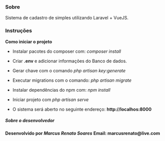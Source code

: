 ### Sobre

Sistema de cadastro de simples utilizando Laravel + VueJS.


### Instruções

__Como iniciar o projeto__

- Instalar pacotes do composer com: *composer install*
- Criar __.env__ e adicionar informações do Banco de dados.
- Gerar chave com o comando *php artisan key:generate*
- Executar migrations com o comando: *php artisan migrate*
- Instalar dependências do npm com: *npm install*

- Iniciar projeto com *php artisan serve*

- O sistema será aberto no seguinte endereço: __http://localhos:8000__

##### Sobre o desenvolvedor
__Desenvolvido por *Marcus Renato Soares*__
__Email: marcusrenato@live.com__


